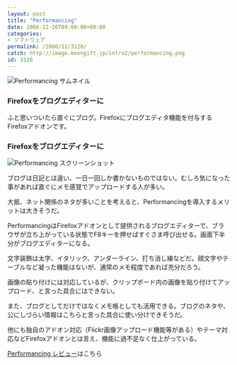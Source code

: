 ```yaml
---
layout: post
title: "Performancing"
date: 2006-12-26T09:00:00+09:00
categories:
- ソフトウェア
permalink: /2006/12/3128/
catch: http://image.moongift.jp/intro2/performancing.png
id: 3126
---
```

 ![Performancing サムネイル](http://image.moongift.jp/intro2/performancing.t.png "Performancing サムネイル")
  

### Firefoxをブログエディターに
  
ふと思いついたら直ぐにブログ。Firefoxにブログエディタ機能を付与するFirefoxアドオンです。  
<!--more-->  

### Firefoxをブログエディターに
  

![Performancing スクリーンショット](http://image.moongift.jp/intro2/performancing.png "Performancing スクリーンショット")

  

ブログは日記とは違い、一日一回しか書かないものではない。むしろ気になった事があれば直ぐにメモ感覚でアップロードする人が多い。

  

大抵、ネット関係のネタが多いことを考えると、Performancingを導入するメリットは大きそうだ。

  

PerformancingはFirefoxアドオンとして提供されるブログエディターで、ブラウザが立ち上がっている状態でF8キーを押せばすぐさま呼び出せる。画面下半分がブログエディターになる。

  

文字装飾は太字、イタリック、アンダーライン、打ち消し線などだ。顔文字やテーブルなど凝った機能はないが、通常のメモ程度であれば充分だろう。

  

画像の貼り付けには対応しているが、クリップボード内の画像を貼り付けてアップロード、と言った具合にはできない。

  

また、ブログとしてだけではなくメモ帳としても活用できる。ブログのネタや、公にしづらい情報はこちらと言った具合に使い分けできそうだ。

  

他にも独自のアドオン対応（Flickr画像アップロード機能等がある）やテーマ対応などFirefoxアドオンとは言え、機能に過不足なく仕上がっている。

  

[Performancing レビュー](http://oss.moongift.jp/review/i-3141.html)はこちら

